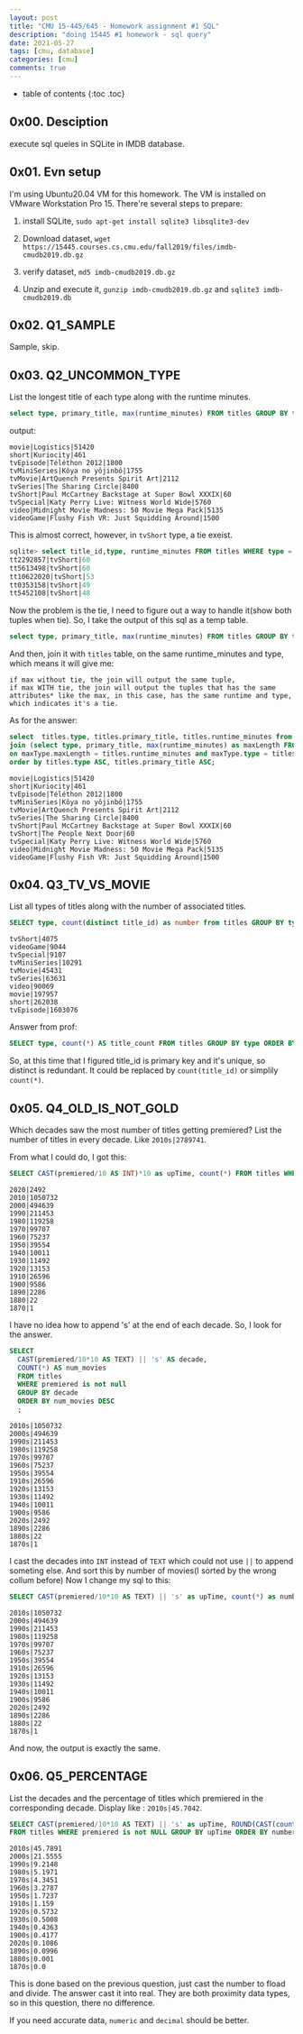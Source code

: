 ```yaml
---
layout: post
title: "CMU 15-445/645 - Homework assignment #1 SQL"
description: "doing 15445 #1 homework - sql query"
date: 2021-05-27
tags: [cmu, database]
categories: [cmu]
comments: true
---
```


* table of contents
{:toc .toc}

## 0x00. Desciption

execute sql queies in SQLite in IMDB database.  

## 0x01. Evn setup

I'm using Ubuntu20.04 VM for this homework. The VM is installed on VMware Workstation Pro 15. There're several steps to prepare:  

1. install SQLite, `sudo apt-get install sqlite3 libsqlite3-dev`

2. Download dataset, `wget https://15445.courses.cs.cmu.edu/fall2019/files/imdb-cmudb2019.db.gz`

3. verify dataset, `md5 imdb-cmudb2019.db.gz`

4. Unzip and execute it, `gunzip imdb-cmudb2019.db.gz` and `sqlite3 imdb-cmudb2019.db`

## 0x02. Q1_SAMPLE

Sample, skip.

## 0x03. Q2_UNCOMMON_TYPE

List the longest title of each type along with the runtime minutes.  

```sql
select type, primary_title, max(runtime_minutes) FROM titles GROUP BY type ORDER BY type ASC, primary_title ASC;
```

output:  

```output
movie|Logistics|51420
short|Kuriocity|461
tvEpisode|Téléthon 2012|1800
tvMiniSeries|Kôya no yôjinbô|1755
tvMovie|ArtQuench Presents Spirit Art|2112
tvSeries|The Sharing Circle|8400
tvShort|Paul McCartney Backstage at Super Bowl XXXIX|60
tvSpecial|Katy Perry Live: Witness World Wide|5760
video|Midnight Movie Madness: 50 Movie Mega Pack|5135
videoGame|Flushy Fish VR: Just Squidding Around|1500
```

This is almost correct, however, in `tvShort` type, a tie exeist.  

```sql
sqlite> select title_id,type, runtime_minutes FROM titles WHERE type = 'tvShort'  ORDER BY runtime_minutes DESC LIMIT 5;
tt2292857|tvShort|60
tt5613498|tvShort|60
tt10622020|tvShort|53
tt0353158|tvShort|49
tt5452108|tvShort|48
```

Now the problem is the tie, I need to figure out a way to handle it(show both tuples when tie). So, I take the output of this sql as a temp table.

```sql
select type, primary_title, max(runtime_minutes) FROM titles GROUP BY type ORDER BY type ASC, primary_title ASC;
```

And then, join it with `titles` table, on the same runtime_minutes and type, which means it will give me:  

```text
if max without tie, the join will output the same tuple,
if max WITH tie, the join will output the tuples that has the same attributes* like the max, in this case, has the same runtime and type, which indicates it's a tie.
```

As for the answer:

```sql
select  titles.type, titles.primary_title, titles.runtime_minutes from titles 
join (select type, primary_title, max(runtime_minutes) as maxLength FROM titles GROUP BY type) as maxType
on maxType.maxLength = titles.runtime_minutes and maxType.type = titles.type
order by titles.type ASC, titles.primary_title ASC;
```

```output
movie|Logistics|51420
short|Kuriocity|461
tvEpisode|Téléthon 2012|1800
tvMiniSeries|Kôya no yôjinbô|1755
tvMovie|ArtQuench Presents Spirit Art|2112
tvSeries|The Sharing Circle|8400
tvShort|Paul McCartney Backstage at Super Bowl XXXIX|60
tvShort|The People Next Door|60
tvSpecial|Katy Perry Live: Witness World Wide|5760
video|Midnight Movie Madness: 50 Movie Mega Pack|5135
videoGame|Flushy Fish VR: Just Squidding Around|1500
```

## 0x04. Q3_TV_VS_MOVIE

List all types of titles along with the number of associated titles.

```sql
SELECT type, count(distinct title_id) as number from titles GROUP BY type ORDER BY number;
```

```output
tvShort|4075
videoGame|9044
tvSpecial|9107
tvMiniSeries|10291
tvMovie|45431
tvSeries|63631
video|90069
movie|197957
short|262038
tvEpisode|1603076
```

Answer from prof:

```sql
SELECT type, count(*) AS title_count FROM titles GROUP BY type ORDER BY title_count ASC;
```

So, at this time that I figured title_id is primary key and it's unique, so distinct is redundant. It could be replaced by `count(title_id)` or simplily `count(*)`.

## 0x05. Q4_OLD_IS_NOT_GOLD

Which decades saw the most number of titles getting premiered? List the number of titles in every decade. Like `2010s|2789741`.

From what I could do, I got this:

```sql
SELECT CAST(premiered/10 AS INT)*10 as upTime, count(*) FROM titles WHERE premiered is not NULL GROUP BY upTime ORDER BY upTime DESC;
```

```output
2020|2492
2010|1050732
2000|494639
1990|211453
1980|119258
1970|99707
1960|75237
1950|39554
1940|10011
1930|11492
1920|13153
1910|26596
1900|9586
1890|2286
1880|22
1870|1
```

I have no idea how to append 's' at the end of each decade. So, I look for the answer.

```sql
SELECT 
  CAST(premiered/10*10 AS TEXT) || 's' AS decade,
  COUNT(*) AS num_movies
  FROM titles
  WHERE premiered is not null
  GROUP BY decade
  ORDER BY num_movies DESC
  ;
```

```output
2010s|1050732
2000s|494639
1990s|211453
1980s|119258
1970s|99707
1960s|75237
1950s|39554
1910s|26596
1920s|13153
1930s|11492
1940s|10011
1900s|9586
2020s|2492
1890s|2286
1880s|22
1870s|1
```

I cast the decades into `INT` instead of `TEXT` which could not use `||` to append someting else. And sort this by number of movies(I sorted by the wrong collum before) Now I change my sql to this:

```sql
SELECT CAST(premiered/10*10 AS TEXT) || 's' as upTime, count(*) as numbers FROM titles WHERE premiered is not NULL GROUP BY upTime ORDER BY numbers DESC;
```

```output
2010s|1050732
2000s|494639
1990s|211453
1980s|119258
1970s|99707
1960s|75237
1950s|39554
1910s|26596
1920s|13153
1930s|11492
1940s|10011
1900s|9586
2020s|2492
1890s|2286
1880s|22
1870s|1
```

And now, the output is exactly the same.

## 0x06. Q5_PERCENTAGE

List the decades and the percentage of titles which premiered in the corresponding decade. Display like : `2010s|45.7042`.

```sql
SELECT CAST(premiered/10*10 AS TEXT) || 's' as upTime, ROUND(CAST(count(*) AS FLOAD) / (SELECT COUNT(*) FROM titles) * 100, 4) as numbers 
FROM titles WHERE premiered is not NULL GROUP BY upTime ORDER BY numbers DESC;
```

```output
2010s|45.7891
2000s|21.5555
1990s|9.2148
1980s|5.1971
1970s|4.3451
1960s|3.2787
1950s|1.7237
1910s|1.159
1920s|0.5732
1930s|0.5008
1940s|0.4363
1900s|0.4177
2020s|0.1086
1890s|0.0996
1880s|0.001
1870s|0.0
```

This is done based on the previous question, just cast the number to fload and divide. The answer cast it into real. They are both proximity data types, so in this question, there no difference. 

If you need accurate data, `numeric` and `decimal` should be better.

